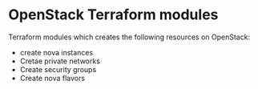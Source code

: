 # OpenStack Terraform modules

Terraform modules which creates the following resources on OpenStack:

- create nova instances
- Cretae private networks
- Create security groups
- Create nova flavors

